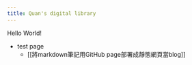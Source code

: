 ```yaml
---
title: Quan's digital library
---
```


Hello World!

- test page
	- [[將markdown筆記用GitHub page部署成靜態網頁當blog]]
